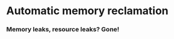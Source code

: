 
<div class="title">

# Automatic memory reclamation

### Memory leaks, resource leaks? Gone!

</div>

